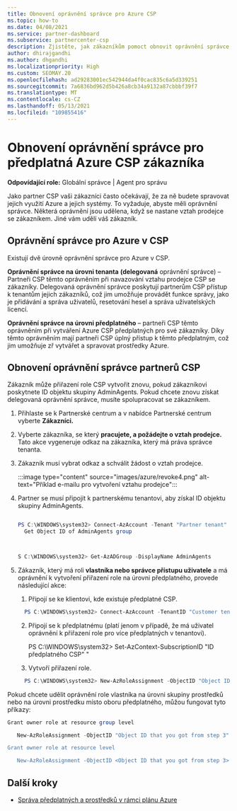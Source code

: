 ```yaml
---
title: Obnovení oprávnění správce pro Azure CSP
ms.topic: how-to
ms.date: 04/08/2021
ms.service: partner-dashboard
ms.subservice: partnercenter-csp
description: Zjistěte, jak zákazníkům pomoct obnovit oprávnění správce partnera, aby partner mohl pomoci spravovat předplatná Azure CSP předplatného zákazníka.
author: dhirajgandhi
ms.author: dhgandhi
ms.localizationpriority: High
ms.custom: SEOMAY.20
ms.openlocfilehash: ad29283001ec542944da4f0cac835c6a5d339251
ms.sourcegitcommit: 7a6836bd962d5b426a8cb34a9132a87cbbbf39f7
ms.translationtype: MT
ms.contentlocale: cs-CZ
ms.lasthandoff: 05/13/2021
ms.locfileid: "109855416"
---
```

# <a name="reinstate-admin-privileges-for-a-customers-azure-csp-subscriptions"></a>Obnovení oprávnění správce pro předplatná Azure CSP zákazníka  

**Odpovídající role:** Globální správce | Agent pro správu

Jako partner CSP vaši zákazníci často očekávají, že za ně budete spravovat jejich využití Azure a jejich systémy. To vyžaduje, abyste měli oprávnění správce. Některá oprávnění jsou udělena, když se nastane vztah prodejce se zákazníkem. Jiné vám udělí váš zákazník.

## <a name="admin-privileges-for-azure-in-csp"></a>Oprávnění správce pro Azure v CSP

Existují dvě úrovně oprávnění správce pro Azure v CSP.

**Oprávnění správce na úrovni tenanta** **(delegovaná** oprávnění správce) – Partneři CSP těmto oprávněním při navazování vztahu prodejce CSP se zákazníky. Delegovaná oprávnění správce poskytují partnerům CSP přístup k tenantům jejich zákazníků, což jim umožňuje provádět funkce správy, jako je přidávání a správa uživatelů, resetování hesel a správa uživatelských licencí.

**Oprávnění správce na úrovni předplatného** – partneři CSP těmto oprávněním při vytváření Azure CSP předplatných pro své zákazníky. Díky těmto oprávněním mají partneři CSP úplný přístup k těmto předplatným, což jim umožňuje zř vytvářet a spravovat prostředky Azure.

## <a name="reinstate-csp-partners-admin-privileges"></a>Obnovení oprávnění správce partnerů CSP

Zákazník může přiřazení role CSP vytvořit znovu, pokud zákazníkovi poskytnete ID objektu skupiny AdminAgents. Pokud chcete znovu získat delegovaná oprávnění správce, musíte spolupracovat se zákazníkem.

1. Přihlaste se k Partnerské centrum a v nabídce Partnerské centrum vyberte **Zákazníci.**

2. Vyberte zákazníka, se který **pracujete, a požádejte o vztah prodejce.** Tato akce vygeneruje odkaz na zákazníka, který má práva správce tenanta.

3. Zákazník musí vybrat odkaz a schválit žádost o vztah prodejce.

   :::image type="content" source="images/azure/revoke4.png" alt-text="Příklad e-mailu pro vytvoření vztahu prodejce":::

4. Partner se musí připojit k partnerskému tenantovi, aby získal ID objektu skupiny AdminAgents.

  
    ```powershell

    PS C:\WINDOWS\system32> Connect-AzAccount -Tenant "Partner tenant"
      Get Object ID of AdminAgents group
   
    

   S C:\WINDOWS\system32> Get-AzADGroup -DisplayName AdminAgents
    ```


5. Zákazník, který má roli **vlastníka nebo správce přístupu uživatele** a má oprávnění k vytvoření přiřazení role na úrovni předplatného, provede následující akce:


    1. Připojí se ke klientovi, kde existuje předplatné CSP.
      ```powershell
        PS C:\WINDOWS\system32> Connect-AzAccount -TenantID "Customer tenant"
      ```

    2. Připojí se k předplatnému (platí jenom v případě, že má uživatel oprávnění k přiřazení role pro více předplatných v tenantovi).
   
         PS C:\WINDOWS\system32> Set-AzContext-SubscriptionID "ID předplatného CSP" "


    3. Vytvoří přiřazení role.
    
    ```powershell
      PS C:\WINDOWS\system32> New-AzRoleAssignment -ObjectID "Object ID of the Admin Agents group- needs to be provided by partner" -RoleDefinitionName "Owner" -Scope "/subscriptions/CSP subscription ID"
    ```


Pokud chcete udělit oprávnění role vlastníka na úrovni skupiny prostředků nebo na úrovni prostředku místo oboru předplatného, můžou fungovat tyto příkazy:


```powershell
Grant owner role at resource group level

   New-AzRoleAssignment -ObjectID "Object ID that you got from step 3" -RoleDefinitionName Owner -Scope "/subscriptions/"SubscriptionID of CSP subscription"/resourceGroups/"Resource group name"

Grant owner role at resource level

   New-AzRoleAssignment -ObjectID <Object ID that you got from step 3> -RoleDefinitionName Owner -Scope "Resource URI"
```


## <a name="next-steps"></a>Další kroky

- [Správa předplatných a prostředků v rámci plánu Azure](azure-plan-manage.md)
